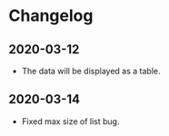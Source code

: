 # Changelog
## 2020-03-12
- The data will be displayed as a table.

## 2020-03-14
- Fixed max size of list bug.
